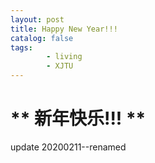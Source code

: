 ```yaml
---
layout: post
title: Happy New Year!!!
catalog: false
tags:
        - living
        - XJTU
---
```

# ** 新年快乐!!! **

update 20200211--renamed